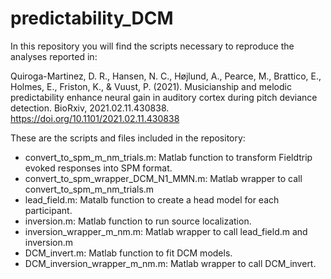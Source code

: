 # predictability_DCM

In this repository you will find the scripts necessary to reproduce the analyses reported in:

Quiroga-Martinez, D. R., Hansen, N. C., Højlund, A., Pearce, M., Brattico, E., Holmes, E., Friston, K., & Vuust, P. (2021). Musicianship and melodic predictability enhance neural gain in auditory cortex during pitch deviance detection. BioRxiv, 2021.02.11.430838. https://doi.org/10.1101/2021.02.11.430838

These are the scripts and files included in the repository:

* convert_to_spm_m_nm_trials.m: Matlab function to transform Fieldtrip evoked responses into SPM format.
* convert_to_spm_wrapper_DCM_N1_MMN.m: Matlab wrapper to call convert_to_spm_m_nm_trials.m
* lead_field.m: Matalb function to create a head model for each participant.
* inversion.m: Matlab function to run source localization.
* inversion_wrapper_m_nm.m: Matlab wrapper to call lead_field.m and inversion.m
* DCM_invert.m: Matlab function to fit DCM models.
* DCM_inversion_wrapper_m_nm.m: Matlab wrapper to call DCM_invert.

